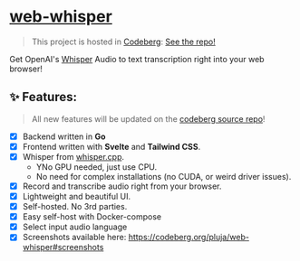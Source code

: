 # [web-whisper](https://codeberg.org/pluja/web-whisper)

> This project is hosted in [Codeberg](https://codeberg.org): [See the repo!](https://codeberg.org/pluja/web-whisper)

Get OpenAI's [Whisper](https://github.com/openai/whisper) Audio to text transcription right into your web browser!

## ✨ Features:

> All new features will be updated on the [codeberg source repo](https://codeberg.org/pluja/web-whisper)!

- [x] Backend written in **Go**
- [x] Frontend written with **Svelte** and **Tailwind CSS**.
- [x] Whisper from [whisper.cpp](https://github.com/ggerganov/whisper.cpp).
    - YNo GPU needed, just use CPU.
    - No need for complex installations (no CUDA, or weird driver issues).
- [x] Record and transcribe audio right from your browser.
- [x] Lightweight and beautiful UI.
- [x] Self-hosted. No 3rd parties.
- [x] Easy self-host with Docker-compose
- [x] Select input audio language
- [x] Screenshots available here: https://codeberg.org/pluja/web-whisper#screenshots
